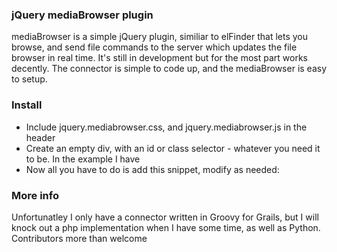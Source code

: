<h3>jQuery mediaBrowser plugin</h3>
<p>mediaBrowser is a simple jQuery plugin, similiar to elFinder that lets you browse, and send file commands to the server which updates the file browser in real time. It's still in development but for the most part works decently. The connector is simple to code up, and the mediaBrowser is easy to setup.</p>

<h3>Install</h3>
<ul>
	<li>Include jquery.mediabrowser.css, and jquery.mediabrowser.js in the header</li>
	<li>Create an empty div, with an id or class selector - whatever you need it to be. In the example I have <code><div id="mediabrowser"></div></code></li>
	<li>Now all you have to do is add this snippet, modify as needed: <code><script type="text/javascript" charset="utf-8">
	$().ready(function() {
		var mb = $('#mediabrowser').mediabrowser({'connector': 'url')});		
		});
		</script></code>
</ul>

<h3>More info</h3>
<p>Unfortunatley I only have a connector written in Groovy for Grails, but I will knock out a php implementation when I have some time, as well as Python. Contributors more than welcome</p>
